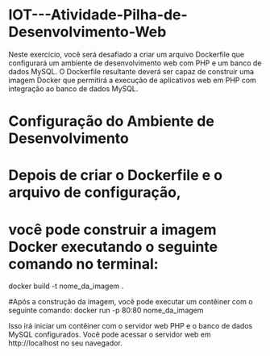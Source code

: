 # IOT---Atividade-Pilha-de-Desenvolvimento-Web
Neste exercício, você será desafiado a criar um arquivo Dockerfile que
configurará um ambiente de desenvolvimento web com PHP e um banco de
dados MySQL. O Dockerfile resultante deverá ser capaz de construir uma
imagem Docker que permitirá a execução de aplicativos web em PHP com
integração ao banco de dados MySQL.

# Configuração do Ambiente de Desenvolvimento

# Depois de criar o Dockerfile e o arquivo de configuração,
# você pode construir a imagem Docker executando o seguinte comando no terminal: 
docker build -t nome_da_imagem .

#Após a construção da imagem, você pode executar um contêiner com o seguinte comando: 
docker run -p 80:80 nome_da_imagem

Isso irá iniciar um contêiner com o servidor web PHP e o banco de dados MySQL configurados. 
Você pode acessar o servidor web em http://localhost no seu navegador.
